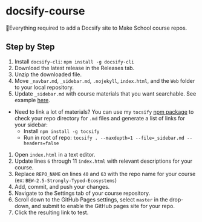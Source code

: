 # docsify-course

🌟Everything required to add a Docsify site to Make School course repos.

## Step by Step

1. Install `docsify-cli`: `npm install -g docsify-cli`
1. Download the latest release in the Releases tab.
1. Unzip the downloaded file.
1. Move `_navbar.md`, `_sidebar.md`, `.nojekyll`, `index.html`, and the `Web` folder to your local repository.
1. Update `_sidebar.md` with course materials that you want searchable. See example [here](https://github.com/Make-School-Courses/BEW-2.5-Strongly-Typed-Ecosystems/blob/master/_sidebar.md).
  * Need to link a lot of materials? You can use my `tocsify` [npm package](https://github.com/droxey/tocsify) to check your repo directory for `.md` files and generate a list of links for your sidebar: 
    * Install `npm install -g tocsify`
    * Run in root of repo: `tocsify . --maxdepth=1 --file=_sidebar.md --headers=false`
1. Open `index.html` in a text editor.
1. Update lines `6` through 11 `index.html` with relevant descriptions for your course.
1. Replace `REPO_NAME` on lines `40` and `63` with the repo name for your course (ex: `BEW-2.5-Strongly-Typed-Ecosystems`)
1. Add, commit, and push your changes.
1. Navigate to the Settings tab of your course repository.
1. Scroll down to the GitHub Pages settings, select `master` in the drop-down, and submit to enable the GitHub pages site for your repo.
1. Click the resulting link to test.
